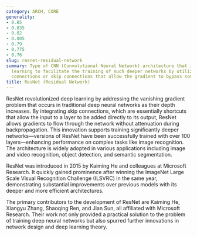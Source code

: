 ```yaml
---
category: ARCH, CORE
generality:
- 0.85
- 0.835
- 0.82
- 0.805
- 0.79
- 0.775
- 0.76
slug: resnet-residual-network
summary: Type of CNN (Convolutional Neural Network) architecture that introduces residual
  learning to facilitate the training of much deeper networks by utilizing shortcut
  connections or skip connections that allow the gradient to bypass some layers.
title: ResNet (Residual Network)
---
```


ResNet revolutionized deep learning by addressing the vanishing gradient problem that occurs in traditional deep neural networks as their depth increases. By integrating skip connections, which are essentially shortcuts that allow the input to a layer to be added directly to its output, ResNet allows gradients to flow through the network without attenuation during backpropagation. This innovation supports training significantly deeper networks—versions of ResNet have been successfully trained with over 100 layers—enhancing performance on complex tasks like image recognition. The architecture is widely adopted in various applications including image and video recognition, object detection, and semantic segmentation.

ResNet was introduced in 2015 by Kaiming He and colleagues at Microsoft Research. It quickly gained prominence after winning the ImageNet Large Scale Visual Recognition Challenge (ILSVRC) in the same year, demonstrating substantial improvements over previous models with its deeper and more efficient architectures.

The primary contributors to the development of ResNet are Kaiming He, Xiangyu Zhang, Shaoqing Ren, and Jian Sun, all affiliated with Microsoft Research. Their work not only provided a practical solution to the problem of training deep neural networks but also spurred further innovations in network design and deep learning theory.